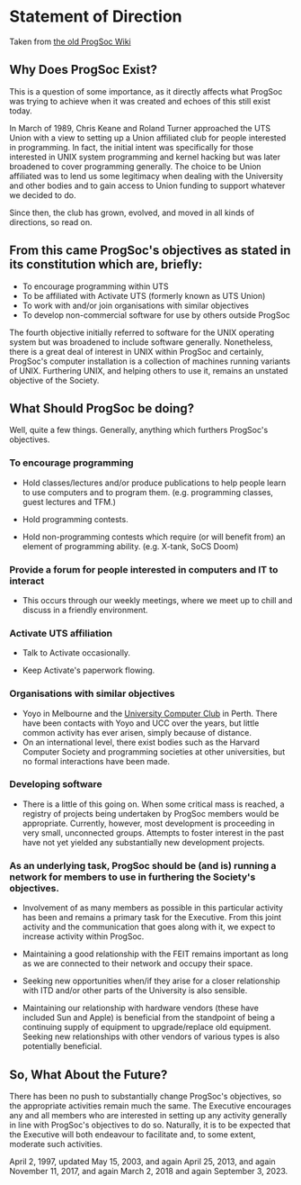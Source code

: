 # Statement of Direction

Taken from [the old ProgSoc Wiki](https://oldarchive.progsoc.org/wiki/What_We_Do)

## Why Does ProgSoc Exist?

This is a question of some importance, as it directly affects what ProgSoc was trying to achieve when it was created and echoes of this still exist today.

In March of 1989, Chris Keane and Roland Turner approached the UTS Union with a view to setting up a Union affiliated club for people interested in programming. In fact, the initial intent was specifically for those interested in UNIX system programming and kernel hacking but was later broadened to cover programming generally. The choice to be Union affiliated was to lend us some legitimacy when dealing with the University and other bodies and to gain access to Union funding to support whatever we decided to do.

Since then, the club has grown, evolved, and moved in all kinds of directions, so read on.

## From this came ProgSoc's objectives as stated in its constitution which are, briefly:

* To encourage programming within UTS 
* To be affiliated with Activate UTS (formerly known as UTS Union) 
* To work with and/or join organisations with similar objectives 
* To develop non-commercial software for use by others outside ProgSoc 

The fourth objective initially referred to software for the UNIX operating system but was broadened to include software generally. Nonetheless, there is a great deal of interest in UNIX within ProgSoc and certainly, ProgSoc's computer installation is a collection of machines running variants of UNIX. Furthering UNIX, and helping others to use it, remains an unstated objective of the Society.

## What Should ProgSoc be doing?

Well, quite a few things. Generally, anything which furthers ProgSoc's objectives.
### To encourage programming

* Hold classes/lectures and/or produce publications to help people learn to use computers and to program them. (e.g. programming classes, guest lectures and TFM.) 

* Hold programming contests. 

* Hold non-programming contests which require (or will benefit from) an element of programming ability. (e.g. X-tank, SoCS Doom) 

### Provide a forum for people interested in computers and IT to interact

* This occurs through our weekly meetings, where we meet up to chill and discuss in a friendly environment. 

### Activate UTS affiliation

* Talk to Activate occasionally. 

* Keep Activate's paperwork flowing. 

### Organisations with similar objectives

* Yoyo in Melbourne and the [University Computer Club](https://www.ucc.asn.au/) in Perth. There have been contacts with Yoyo and UCC over the years, but little common activity has ever arisen, simply because of distance.
* On an international level, there exist bodies such as the Harvard Computer Society and programming societies at other universities, but no formal interactions have been made. 

### Developing software

* There is a little of this going on. When some critical mass is reached, a registry of projects being undertaken by ProgSoc members would be appropriate. Currently, however, most development is proceeding in very small, unconnected groups. Attempts to foster interest in the past have not yet yielded any substantially new development projects. 

### As an underlying task, ProgSoc should be (and is) running a network for members to use in furthering the Society's objectives.

* Involvement of as many members as possible in this particular activity has been and remains a primary task for the Executive. From this joint activity and the communication that goes along with it, we expect to increase activity within ProgSoc. 

* Maintaining a good relationship with the FEIT remains important as long as we are connected to their network and occupy their space. 

* Seeking new opportunities when/if they arise for a closer relationship with ITD and/or other parts of the University is also sensible. 

* Maintaining our relationship with hardware vendors (these have included Sun and Apple) is beneficial from the standpoint of being a continuing supply of equipment to upgrade/replace old equipment. Seeking new relationships with other vendors of various types is also potentially beneficial. 

## So, What About the Future?

There has been no push to substantially change ProgSoc's objectives, so the appropriate activities remain much the same. The Executive encourages any and all members who are interested in setting up any activity generally in line with ProgSoc's objectives to do so. Naturally, it is to be expected that the Executive will both endeavour to facilitate and, to some extent, moderate such activities.

April 2, 1997, updated May 15, 2003, and again April 25, 2013, and again November 11, 2017, and again March 2, 2018 and again September 3, 2023.